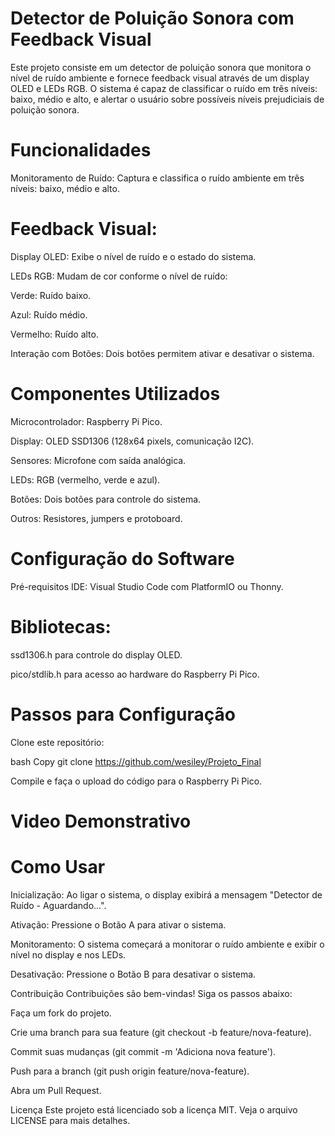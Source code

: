 # Detector de Poluição Sonora com Feedback Visual

Este projeto consiste em um detector de poluição sonora que monitora o nível de ruído ambiente e fornece feedback visual através de um display OLED e LEDs RGB. O sistema é capaz de classificar o ruído em três níveis: baixo, médio e alto, e alertar o usuário sobre possíveis níveis prejudiciais de poluição sonora.

# Funcionalidades
Monitoramento de Ruído: Captura e classifica o ruído ambiente em três níveis: baixo, médio e alto.

# Feedback Visual:

Display OLED: Exibe o nível de ruído e o estado do sistema.

LEDs RGB: Mudam de cor conforme o nível de ruído:

Verde: Ruído baixo.

Azul: Ruído médio.

Vermelho: Ruído alto.

Interação com Botões: Dois botões permitem ativar e desativar o sistema.

# Componentes Utilizados
Microcontrolador: Raspberry Pi Pico.

Display: OLED SSD1306 (128x64 pixels, comunicação I2C).

Sensores: Microfone com saída analógica.

LEDs: RGB (vermelho, verde e azul).

Botões: Dois botões para controle do sistema.

Outros: Resistores, jumpers e protoboard.

# Configuração do Software
Pré-requisitos
IDE: Visual Studio Code com PlatformIO ou Thonny.

# Bibliotecas:

ssd1306.h para controle do display OLED.

pico/stdlib.h para acesso ao hardware do Raspberry Pi Pico.

# Passos para Configuração
Clone este repositório:

bash
Copy
git clone https://github.com/wesiley/Projeto_Final

Compile e faça o upload do código para o Raspberry Pi Pico.

# Video Demonstrativo


# Como Usar
Inicialização: Ao ligar o sistema, o display exibirá a mensagem "Detector de Ruído - Aguardando...".

Ativação: Pressione o Botão A para ativar o sistema.

Monitoramento: O sistema começará a monitorar o ruído ambiente e exibir o nível no display e nos LEDs.

Desativação: Pressione o Botão B para desativar o sistema.

Contribuição
Contribuições são bem-vindas! Siga os passos abaixo:

Faça um fork do projeto.

Crie uma branch para sua feature (git checkout -b feature/nova-feature).

Commit suas mudanças (git commit -m 'Adiciona nova feature').

Push para a branch (git push origin feature/nova-feature).

Abra um Pull Request.

Licença
Este projeto está licenciado sob a licença MIT. Veja o arquivo LICENSE para mais detalhes.
